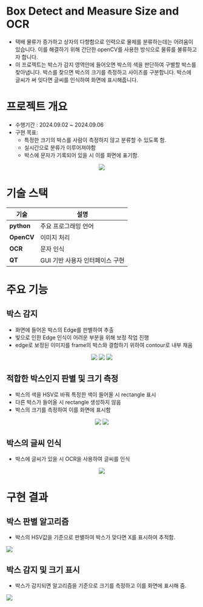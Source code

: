 # Box Detect and Measure Size and OCR
- 택배 물류가 증가하고 상자의 다향함으로 인력으로 물체를 분류하는데는 어려움이 있습니다. 이를 해결하기 위해 간단한 openCV를 사용한 방식으로 물류를 불류하고자 합니다.
- 이 프로젝트는 박스가 감지 영역안에 들어오면 박스의 색을 판단하여 구별할 박스를 찾아냅니다. 박스를 찾으면 박스의 크기를 측정하고 사이즈를 구분합니다. 박스에 글씨가 써 잇다면 글씨를 인식하여 화면에 표시해줍니다.


# 프로젝트 개요
- 수행기간 : 2024.09.02 ~ 2024.09.06
- 구현 목표:
  - 특정한 크기의 박스를 사람이 측정하지 않고 분류할 수 있도록 함.
  - 실시간으로 분류가 이루어져야함
  - 박스에 문자가 기록되어 있을 시 이를 화면에 표기함.
<p align="center">
<img src="./box_detect_image_and_video/택배물류.jpg">
</p>

# 기술 스택
|기술          |설명                            |
|--------------|--------------------------------|
|**python**    | 주요 프로그래밍 언어            |
|**OpenCV**    | 이미지 처리                    |
|**OCR**       | 문자 인식                      |
|**QT**        | GUI 기반 사용자 인터페이스 구현  |

# 주요 기능

## 박스 감지
- 화면에 들어온 박스의 Edge를 판별하여 추출
- 빛으로 인한 Edge 인식이 어려운 부분을 위해 보정 작업 진행
- edge로 보정된 이미지를 frame의 박스와 결합하기 위하여 contour로 내부 채움
<p align="center">
<img src="./box_detect_image_and_video/binary image.PNG">
<img src="./box_detect_image_and_video/fill box.PNG">
<img src="./box_detect_image_and_video/replace box.PNG">
</p>

## 적합한 박스인지 판별 및 크기 측정
- 박스의 색을 HSV로 바꿔 특정한 색이 들어올 시 rectangle 표시
- 다른 박스가 들어올 시 rectangle 생성하지 않음
- 박스의 크기를 측정하여 이를 화면에 표시함
<p align="center">
<img src="./box_detect_image_and_video/hsv roi image.PNG">
<img src="./box_detect_image_and_video/capture image.PNG">
</p>

## 박스의 글씨 인식
- 박스에 글씨가 있을 시 OCR을 사용하여 글씨를 인식
<p align="center">
<img src="./box_detect_image_and_video/capture_image_20240904_194452_with_text.png">
</p>

# 구현 결과
## 박스 판별 알고리즘
- 박스의 HSV값을 기준으로 판별하여 박스가 맞다면 X를 표시하여 추적함.
<p align="left">
<img src="./box_detect_image_and_video/box_select.gif">
</p>

## 박스 감지 및 크기 표시
- 박스가 감지되면 알고리즘을 기준으로 크기를 측정하고 이를 화면에 표시해 줌.
<p align="left">
<img src="./box_detect_image_and_video/box_detect.gif">
</p>